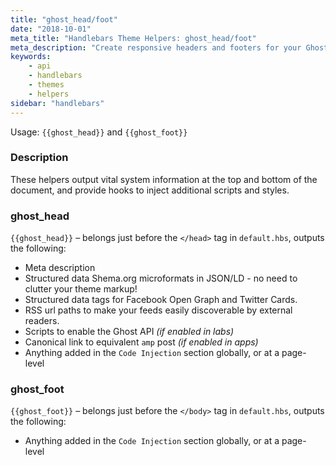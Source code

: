 ```yaml
---
title: "ghost_head/foot"
date: "2018-10-01"
meta_title: "Handlebars Theme Helpers: ghost_head/foot"
meta_description: "Create responsive headers and footers for your Ghost theme with the ghost_head/foot helper. Read more about Ghost themes! 👻"
keywords:
    - api
    - handlebars
    - themes
    - helpers
sidebar: "handlebars"
---
```


Usage: `{{ghost_head}}` and `{{ghost_foot}}`

### Description

These helpers output vital system information at the top and bottom of the document, and provide hooks to inject additional scripts and styles.

### ghost_head

`{{ghost_head}}` – belongs just before the `</head>` tag in `default.hbs`, outputs the following:

* Meta description
* Structured data Shema.org microformats in JSON/LD - no need to clutter your theme markup!
* Structured data tags for Facebook Open Graph and Twitter Cards.
* RSS url paths to make your feeds easily discoverable by external readers.
* Scripts to enable the Ghost API _(if enabled in labs)_
* Canonical link to equivalent `amp` post  _(if enabled in apps)_
* Anything added in the `Code Injection` section globally, or at a page-level

### ghost_foot

`{{ghost_foot}}` – belongs just before the `</body>` tag in `default.hbs`, outputs the following:

* Anything added in the `Code Injection` section globally, or at a page-level
